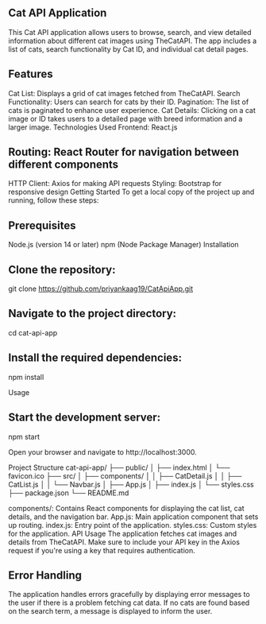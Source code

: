 ## Cat API Application
This Cat API application allows users to browse, search, and view detailed information about different cat images using TheCatAPI. The app includes a list of cats, search functionality by Cat ID, and individual cat detail pages.

## Features
Cat List: Displays a grid of cat images fetched from TheCatAPI.
Search Functionality: Users can search for cats by their ID.
Pagination: The list of cats is paginated to enhance user experience.
Cat Details: Clicking on a cat image or ID takes users to a detailed page with breed information and a larger image.
Technologies Used
Frontend: React.js

## Routing: React Router for navigation between different components
HTTP Client: Axios for making API requests
Styling: Bootstrap for responsive design
Getting Started
To get a local copy of the project up and running, follow these steps:

## Prerequisites
Node.js (version 14 or later)
npm (Node Package Manager)
Installation

## Clone the repository:
git clone https://github.com/priyankaag19/CatApiApp.git

## Navigate to the project directory:
cd cat-api-app

## Install the required dependencies:
npm install

Usage
## Start the development server:
npm start

Open your browser and navigate to http://localhost:3000.

Project Structure
cat-api-app/
├── public/
│   ├── index.html
│   └── favicon.ico
├── src/
│   ├── components/
│   │   ├── CatDetail.js
│   │   ├── CatList.js
│   │   └── Navbar.js
│   ├── App.js
│   ├── index.js
│   └── styles.css
├── package.json
└── README.md

components/: Contains React components for displaying the cat list, cat details, and the navigation bar.
App.js: Main application component that sets up routing.
index.js: Entry point of the application.
styles.css: Custom styles for the application.
API Usage
The application fetches cat images and details from TheCatAPI. Make sure to include your API key in the Axios request if you're using a key that requires authentication.

## Error Handling
The application handles errors gracefully by displaying error messages to the user if there is a problem fetching cat data. If no cats are found based on the search term, a message is displayed to inform the user.
